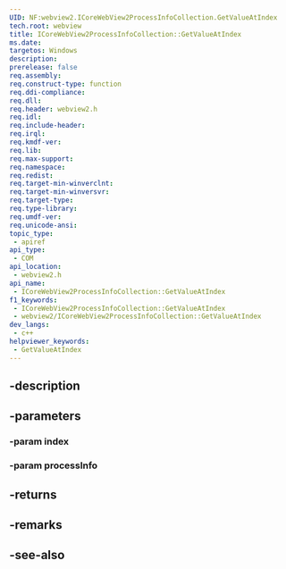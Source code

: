 ```yaml
---
UID: NF:webview2.ICoreWebView2ProcessInfoCollection.GetValueAtIndex
tech.root: webview
title: ICoreWebView2ProcessInfoCollection::GetValueAtIndex
ms.date: 
targetos: Windows
description: 
prerelease: false
req.assembly: 
req.construct-type: function
req.ddi-compliance: 
req.dll: 
req.header: webview2.h
req.idl: 
req.include-header: 
req.irql: 
req.kmdf-ver: 
req.lib: 
req.max-support: 
req.namespace: 
req.redist: 
req.target-min-winverclnt: 
req.target-min-winversvr: 
req.target-type: 
req.type-library: 
req.umdf-ver: 
req.unicode-ansi: 
topic_type:
 - apiref
api_type:
 - COM
api_location:
 - webview2.h
api_name:
 - ICoreWebView2ProcessInfoCollection::GetValueAtIndex
f1_keywords:
 - ICoreWebView2ProcessInfoCollection::GetValueAtIndex
 - webview2/ICoreWebView2ProcessInfoCollection::GetValueAtIndex
dev_langs:
 - c++
helpviewer_keywords:
 - GetValueAtIndex
---
```


## -description

## -parameters

### -param index

### -param processInfo

## -returns

## -remarks

## -see-also

